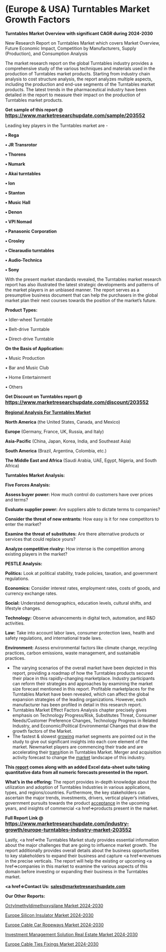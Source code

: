# (Europe & USA) Turntables Market Growth Factors

<strong>Turntables Market Overview with significant CAGR during 2024-2030</strong>

New Research Report on Turntables Market which covers Market Overview, Future Economic Impact, Competition by Manufacturers, Supply (Production), and Consumption Analysis

The market research report on the global Turntables industry provides a comprehensive study of the various techniques and materials used in the production of Turntables market products. Starting from industry chain analysis to cost structure analysis, the report analyzes multiple aspects, including the production and end-use segments of the Turntables market products. The latest trends in the pharmaceutical industry have been detailed in the report to measure their impact on the production of Turntables market products.

<strong>Get sample of this report @ <a href=https://www.marketresearchupdate.com/sample/203552><font size=3 color=#0000ff>https://www.marketresearchupdate.com/sample/203552</font></a></strong>

Leading key players in the Turntables market are -

<strong>• Rega

• JR Transrotor

• Thorens

• Numark

• Akai turntables

• Ion

• Stanton

• Music Hall

• Denon

• VPI Nomad

• Panasonic Corporation

• Crosley

• Clearaudio turntables

• Audio-Technica

• Sony</strong>

With the present market standards revealed, the Turntables market research report has also illustrated the latest strategic developments and patterns of the market players in an unbiased manner. The report serves as a presumptive business document that can help the purchasers in the global market plan their next courses towards the position of the market’s future.

<strong>Product Types:</strong>

• Idler-wheel Turntable

• Belt-drive Turntable

• Direct-drive Turntable

<strong>On the Basis of Application:</strong>

• Music Production

• Bar and Music Club

• Home Entertainment

• Others

<strong>Get Discount on Turntables report @ <a href=https://www.marketresearchupdate.com/discount/203552><font size=3 color=#0000ff>https://www.marketresearchupdate.com/discount/203552</font></a></strong>

<strong><u><b>Regional Analysis For Turntables Market</b></u></strong>

<strong><b>North America</b></strong> (the United States, Canada, and Mexico)

<strong><b>Europe </b></strong>(Germany, France, UK, Russia, and Italy)

<strong><b>Asia-Pacific</b></strong> (China, Japan, Korea, India, and Southeast Asia)

<strong><b>South America</b></strong> (Brazil, Argentina, Colombia, etc.)

<strong><b>The Middle East and Africa</b></strong> (Saudi Arabia, UAE, Egypt, Nigeria, and South Africa)

<strong>Turntables Market Analysis:</strong>

<strong>Five Forces Analysis:</strong>

<strong>Assess buyer power:</strong> How much control do customers have over prices and terms?

<strong>Evaluate supplier power:</strong> Are suppliers able to dictate terms to companies?

<strong>Consider the threat of new entrants:</strong> How easy is it for new competitors to enter the market?

<strong>Examine the threat of substitutes:</strong> Are there alternative products or services that could replace yours?

<strong>Analyze competitive rivalry:</strong> How intense is the competition among existing players in the market?

<strong>PESTLE Analysis:</strong>

<strong>Politics:</strong> Look at political stability, trade policies, taxation, and government regulations.

<strong>Economics:</strong> Consider interest rates, employment rates, costs of goods, and currency exchange rates.

<strong>Social:</strong> Understand demographics, education levels, cultural shifts, and lifestyle changes.

<strong>Technology:</strong> Observe advancements in digital tech, automation, and R&D activities.

<strong>Law:</strong> Take into account labor laws, consumer protection laws, health and safety regulations, and international trade laws.

<strong>Environment:</strong> Assess environmental factors like climate change, recycling practices, carbon emissions, waste management, and sustainable practices.

<ul>
  <li>The varying scenarios of the overall market have been depicted in this report, providing a roadmap of how the Turntables products secured their place in this rapidly-changing marketplace. Industry participants can reform their strategies and approaches by examining the market size forecast mentioned in this report. Profitable marketplaces for the Turntables Market have been revealed, which can affect the global expansion strategies of the leading organizations. However, each manufacturer has been profiled in detail in this research report.</li>
  <li>Turntables Market Effect Factors Analysis chapter precisely gives emphasis on Technology Progress/Risk, Substitutes Threat, Consumer Needs/Customer Preference Changes, Technology Progress in Related Industry, and Economic/Political Environmental Changes that draw the growth factors of the Market.</li>
  <li>The fastest &amp; slowest <a href=ASDF991299>growing</a> market segments are pointed out in the study to give out significant insights into each core element of the market. Newmarket players are commencing their trade and are accelerating their <a href=>trans</a>ition in Turntables Market. Merger and acquisition activity forecast to change the <a href=>market</a> landscape of this industry.</li>
</ul>
<strong>This <a href=>report</a> comes along with an added Excel data-sheet suite taking quantitative data from all numeric forecasts presented in the report.</strong>

<strong>What’s in the offering:</strong> The report provides in-depth knowledge about the utilization and adoption of Turntables Industries in various applications, types, and regions/countries. Furthermore, the key stakeholders can ascertain the major trends, investments, drivers, vertical player’s initiatives, government pursuits towards the product <a href=ASDF881288>acceptance</a> in the upcoming years, and insights of commercial <a href=>products</a> present in the market.

<strong>Full Report Link @ <a href=https://www.marketresearchupdate.com/industry-growth/europe-turntables-industry-market-203552><font size=3 color=#0000ff>https://www.marketresearchupdate.com/industry-growth/europe-turntables-industry-market-203552</font></a></strong>

Lastly, <a href=>the</a> Turntables Market study provides essential information about the major challenges that are going to influence market growth. The report additionally provides overall details about the business opportunities to key stakeholders to expand their business and capture <a href=>revenues</a> in the precise verticals. The report will help the existing or upcoming <a href=>companies</a> in this market to examine the various aspects of this domain before investing or expanding their business in the Turntables market.

<strong><a href=><strong>Contact Us:</strong></a></strong>
<strong>sales@marketresearchupdate.com</strong>

<strong>Our Other Reports:</strong>

<a href=https://www.linkedin.com/pulse/octylmethyldimethoxysilane-market-trends-2023>Octylmethyldimethoxysilane Market 2024-2030</a>

<a href=https://www.linkedin.com/pulse/europe-silicon-insulator-market-size-register-high>Europe Silicon Insulator Market 2024-2030</a>

<a href=https://www.linkedin.com/pulse/europe-cable-car-ropeways-market-analysis>Europe Cable Car Ropeways Market 2024-2030</a>

<a href=https://www.linkedin.com/pulse/investment-management-solution-real-estate-market-tsssf/>Investment Management Solution Real Estate Market 2024-2030</a>

<a href=https://www.linkedin.com/pulse/europe-cable-ties-fixings-market-research-report-8gkff/>Europe Cable Ties Fixings Market 2024-2030</a>


